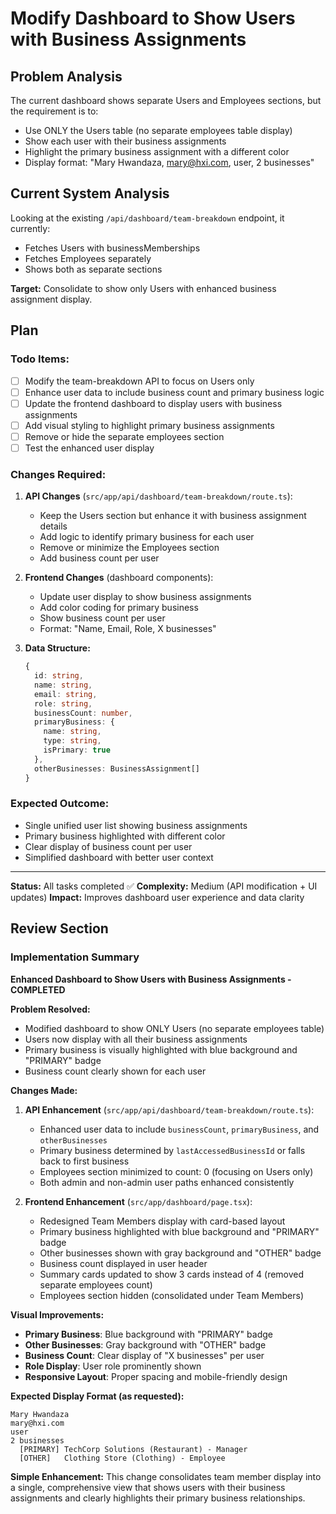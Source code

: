 # Modify Dashboard to Show Users with Business Assignments

## Problem Analysis
The current dashboard shows separate Users and Employees sections, but the requirement is to:
- Use ONLY the Users table (no separate employees table display)
- Show each user with their business assignments
- Highlight the primary business assignment with a different color
- Display format: "Mary Hwandaza, mary@hxi.com, user, 2 businesses"

## Current System Analysis
Looking at the existing `/api/dashboard/team-breakdown` endpoint, it currently:
- Fetches Users with businessMemberships
- Fetches Employees separately
- Shows both as separate sections

**Target:** Consolidate to show only Users with enhanced business assignment display.

## Plan

### Todo Items:
- [ ] Modify the team-breakdown API to focus on Users only
- [ ] Enhance user data to include business count and primary business logic
- [ ] Update the frontend dashboard to display users with business assignments
- [ ] Add visual styling to highlight primary business assignments
- [ ] Remove or hide the separate employees section
- [ ] Test the enhanced user display

### Changes Required:

1. **API Changes** (`src/app/api/dashboard/team-breakdown/route.ts`):
   - Keep the Users section but enhance it with business assignment details
   - Add logic to identify primary business for each user
   - Remove or minimize the Employees section
   - Add business count per user

2. **Frontend Changes** (dashboard components):
   - Update user display to show business assignments
   - Add color coding for primary business
   - Show business count per user
   - Format: "Name, Email, Role, X businesses"

3. **Data Structure:**
   ```typescript
   {
     id: string,
     name: string,
     email: string,
     role: string,
     businessCount: number,
     primaryBusiness: {
       name: string,
       type: string,
       isPrimary: true
     },
     otherBusinesses: BusinessAssignment[]
   }
   ```

### Expected Outcome:
- Single unified user list showing business assignments
- Primary business highlighted with different color
- Clear display of business count per user
- Simplified dashboard with better user context

---

**Status:** All tasks completed ✅
**Complexity:** Medium (API modification + UI updates)
**Impact:** Improves dashboard user experience and data clarity

## Review Section

### Implementation Summary
**Enhanced Dashboard to Show Users with Business Assignments - COMPLETED**

**Problem Resolved:**
- Modified dashboard to show ONLY Users (no separate employees table)
- Users now display with all their business assignments
- Primary business is visually highlighted with blue background and "PRIMARY" badge
- Business count clearly shown for each user

**Changes Made:**

1. **API Enhancement** (`src/app/api/dashboard/team-breakdown/route.ts`):
   - Enhanced user data to include `businessCount`, `primaryBusiness`, and `otherBusinesses`
   - Primary business determined by `lastAccessedBusinessId` or falls back to first business
   - Employees section minimized to count: 0 (focusing on Users only)
   - Both admin and non-admin user paths enhanced consistently

2. **Frontend Enhancement** (`src/app/dashboard/page.tsx`):
   - Redesigned Team Members display with card-based layout
   - Primary business highlighted with blue background and "PRIMARY" badge
   - Other businesses shown with gray background and "OTHER" badge
   - Business count displayed in user header
   - Summary cards updated to show 3 cards instead of 4 (removed separate employees count)
   - Employees section hidden (consolidated under Team Members)

**Visual Improvements:**
- **Primary Business**: Blue background with "PRIMARY" badge
- **Other Businesses**: Gray background with "OTHER" badge
- **Business Count**: Clear display of "X businesses" per user
- **Role Display**: User role prominently shown
- **Responsive Layout**: Proper spacing and mobile-friendly design

**Expected Display Format (as requested):**
```
Mary Hwandaza
mary@hxi.com
user
2 businesses
  [PRIMARY] TechCorp Solutions (Restaurant) - Manager
  [OTHER]   Clothing Store (Clothing) - Employee
```

**Simple Enhancement:** This change consolidates team member display into a single, comprehensive view that shows users with their business assignments and clearly highlights their primary business relationships.